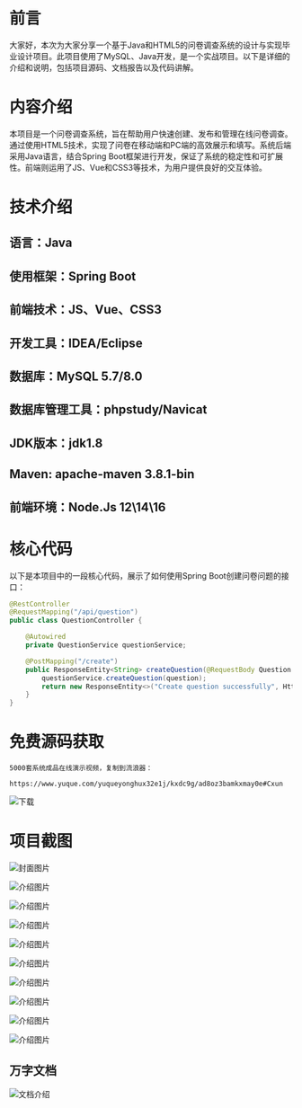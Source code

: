# 前言

大家好，本次为大家分享一个基于Java和HTML5的问卷调查系统的设计与实现毕业设计项目。此项目使用了MySQL、Java开发，是一个实战项目。以下是详细的介绍和说明，包括项目源码、文档报告以及代码讲解。

# 内容介绍

本项目是一个问卷调查系统，旨在帮助用户快速创建、发布和管理在线问卷调查。通过使用HTML5技术，实现了问卷在移动端和PC端的高效展示和填写。系统后端采用Java语言，结合Spring Boot框架进行开发，保证了系统的稳定性和可扩展性。前端则运用了JS、Vue和CSS3等技术，为用户提供良好的交互体验。

# 技术介绍

## 语言：Java
## 使用框架：Spring Boot
## 前端技术：JS、Vue、CSS3
## 开发工具：IDEA/Eclipse
## 数据库：MySQL 5.7/8.0
## 数据库管理工具：phpstudy/Navicat
## JDK版本：jdk1.8
## Maven: apache-maven 3.8.1-bin
## 前端环境：Node.Js 12\14\16

# 核心代码

以下是本项目中的一段核心代码，展示了如何使用Spring Boot创建问卷问题的接口：

```java
@RestController
@RequestMapping("/api/question")
public class QuestionController {

    @Autowired
    private QuestionService questionService;

    @PostMapping("/create")
    public ResponseEntity<String> createQuestion(@RequestBody Question question) {
        questionService.createQuestion(question);
        return new ResponseEntity<>("Create question successfully", HttpStatus.OK);
    }
}
```

# 免费源码获取

```
5000套系统成品在线演示视频，复制到流浪器： 
```
```
https://www.yuque.com/yuqueyonghux32e1j/kxdc9g/ad8oz3bamkxmay0e#Cxun
```
![下载](https://img12.360buyimg.com/ddimg/jfs/t1/339687/11/1349/28408/68ad865fF412d7877/adaa650483a100f2.jpg)

# 项目截图

![封面图片](https://img14.360buyimg.com/ddimg/jfs/t1/293648/26/22530/120856/689df75cFfa3a60e6/2890296e18375113.jpg)

![介绍图片](https://img10.360buyimg.com/ddimg/jfs/t1/309299/29/26437/62217/689df741F476221ef/4a9dcfcf66ec10d9.jpg)

![介绍图片](https://img12.360buyimg.com/ddimg/jfs/t1/315279/16/25999/37209/689df741Fc87c3140/98199c463fe2a73f.jpg)

![介绍图片](https://img12.360buyimg.com/ddimg/jfs/t1/306626/39/26696/35372/689df742Fbc72803d/3629f3f1aee323d2.jpg)

![介绍图片](https://img12.360buyimg.com/ddimg/jfs/t1/314368/10/26066/38302/689df742Fe4664015/0c175cb810cb90e5.jpg)

![介绍图片](https://img13.360buyimg.com/ddimg/jfs/t1/314785/15/25275/29958/689df743Fbb7403a0/65be4bab4d79f87b.jpg)

![介绍图片](https://img10.360buyimg.com/ddimg/jfs/t1/314499/14/26427/55498/689df744Ff406e394/272d0c87a1a9c978.jpg)

![介绍图片](https://img12.360buyimg.com/ddimg/jfs/t1/291268/22/26311/32937/689df744F139564f6/f9340b4617c57cf7.jpg)

![介绍图片](https://img12.360buyimg.com/ddimg/jfs/t1/291113/36/25011/34943/689df745F4e4c34a3/0eb1cff090c9a9b8.jpg)

![介绍图片](https://img10.360buyimg.com/ddimg/jfs/t1/313159/27/26808/33892/689df745F8b9b7642/43161566bea8865b.jpg)


## 万字文档
![文档介绍](https://img14.360buyimg.com/ddimg/jfs/t1/338393/1/3576/156947/68b1ad0cF74dc525c/ff9cd6c574295685.jpg)
